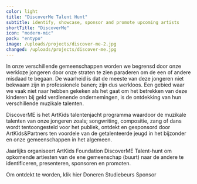```yaml
---
color: light
title: "DiscoverMe Talent Hunt"
subtitle: identify, showcase, sponsor and promote upcoming artists
shortTitle: "DiscoverMe"
icon: "modern-mic"
pack: "entypo"
image: /uploads/projects/discover-me-2.jpg
changed: /uploads/projects/discover-me.jpg
---
```

In onze verschillende gemeenschappen worden we begrensd door onze werkloze jongeren door onze straten te zien paraderen om de een of andere misdaad te begaan. De waarheid is dat de meeste van deze jongeren niet bekwaam zijn in professionele banen; zijn dus werkloos. Een gebied waar we vaak niet naar hebben gekeken als het gaat om het betrekken van deze kinderen bij geld verdienende ondernemingen, is de ontdekking van hun verschillende muzikale talenten.

DiscoverME is het ArtKids talentenjacht programma waardoor de muzikale talenten van onze jongeren zoals; songwriting, compositie, zang of dans wordt tentoongesteld voor het publiek, ontdekt en gesponsord door ArtKids&Partners ten voordele van de getalenteerde jeugd in het bijzonder en onze gemeenschappen in het algemeen.

Jaarlijks organiseert ArtKids Foundation DiscoverME Talent-hunt om opkomende artiesten van de ene gemeenschap (buurt) naar de andere te identificeren, presenteren, sponsoren en promoten.

Om ontdekt te worden, klik hier
Doneren
Studiebeurs
Sponsor